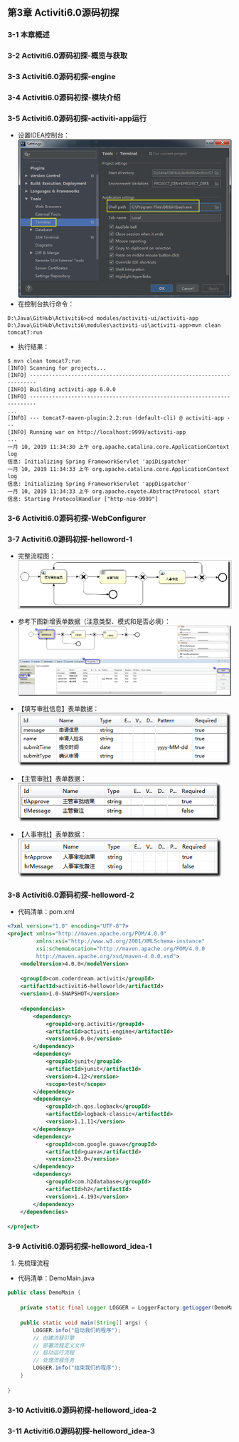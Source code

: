 

## 第3章 Activiti6.0源码初探
### 3-1  本章概述
### 3-2  Activiti6.0源码初探-概览与获取
### 3-3  Activiti6.0源码初探-engine
### 3-4  Activiti6.0源码初探-模块介绍
### 3-5  Activiti6.0源码初探-activiti-app运行
- 设置IDEA控制台：                                                                                                                                                                                         
![](images/0305_01_IDEA_Setting_Terminal.png)
- 在控制台执行命令：
```
D:\Java\GitHub\Activiti6>cd modules/activiti-ui/activiti-app
D:\Java\GitHub\Activiti6\modules\activiti-ui\activiti-app>mvn clean tomcat7:run
```
- 执行结果：
```
$ mvn clean tomcat7:run
[INFO] Scanning for projects...
[INFO] ------------------------------------------------------------------------
[INFO] Building activiti-app 6.0.0
[INFO] ------------------------------------------------------------------------
...
[INFO] --- tomcat7-maven-plugin:2.2:run (default-cli) @ activiti-app ---
[INFO] Running war on http://localhost:9999/activiti-app
...
一月 10, 2019 11:34:30 上午 org.apache.catalina.core.ApplicationContext log
信息: Initializing Spring FrameworkServlet 'apiDispatcher'
一月 10, 2019 11:34:33 上午 org.apache.catalina.core.ApplicationContext log
信息: Initializing Spring FrameworkServlet 'appDispatcher'
一月 10, 2019 11:34:33 上午 org.apache.coyote.AbstractProtocol start
信息: Starting ProtocolHandler ["http-nio-9999"]
```
### 3-6  Activiti6.0源码初探-WebConfigurer
### 3-7  Activiti6.0源码初探-helloword-1

- 完整流程图：                                                                                                                                                                                                                 
![](images/0307_01_Process.png)

- 参考下图新增表单数据（注意类型、模式和是否必填）：                                                                                                                                                                                                                 
![](images/0307_02_Add_Form.png)

- 【填写审批信息】表单数据：                                                                                                                                                                                                                 
![](images/0307_03_Form01.png)

- 【主管审批】表单数据：                                                                                                                                                                                                                 
![](images/0307_04_Form02.png)

- 【人事审批】表单数据：                                                                                                                                                                                                                 
![](images/0307_05_Form03.png)


### 3-8  Activiti6.0源码初探-helloword-2

- 代码清单：pom.xml
```xml
<?xml version="1.0" encoding="UTF-8"?>
<project xmlns="http://maven.apache.org/POM/4.0.0"
         xmlns:xsi="http://www.w3.org/2001/XMLSchema-instance"
         xsi:schemaLocation="http://maven.apache.org/POM/4.0.0
         http://maven.apache.org/xsd/maven-4.0.0.xsd">
    <modelVersion>4.0.0</modelVersion>

    <groupId>com.coderdream.activiti</groupId>
    <artifactId>activiti6-helloworld</artifactId>
    <version>1.0-SNAPSHOT</version>

    <dependencies>
        <dependency>
            <groupId>org.activiti</groupId>
            <artifactId>activiti-engine</artifactId>
            <version>6.0.0</version>
        </dependency>
        <dependency>
            <groupId>junit</groupId>
            <artifactId>junit</artifactId>
            <version>4.12</version>
            <scope>test</scope>
        </dependency>
        <dependency>
            <groupId>ch.qos.logback</groupId>
            <artifactId>logback-classic</artifactId>
            <version>1.1.11</version>
        </dependency>
        <dependency>
            <groupId>com.google.guava</groupId>
            <artifactId>guava</artifactId>
            <version>23.0</version>
        </dependency>
        <dependency>
            <groupId>com.h2database</groupId>
            <artifactId>h2</artifactId>
            <version>1.4.193</version>
        </dependency>
    </dependencies>

</project>
```

### 3-9  Activiti6.0源码初探-helloword_idea-1


1. 先梳理流程

- 代码清单：DemoMain.java
```java
public class DemoMain {

    private static final Logger LOGGER = LoggerFactory.getLogger(DemoMain.class);

    public static void main(String[] args) {
        LOGGER.info("启动我们的程序");
        // 创建流程引擎
        // 部署流程定义文件
        // 启动运行流程
        // 处理流程任务
        LOGGER.info("结束我们的程序");
    }

}
```
### 3-10  Activiti6.0源码初探-helloword_idea-2
### 3-11  Activiti6.0源码初探-helloword_idea-3